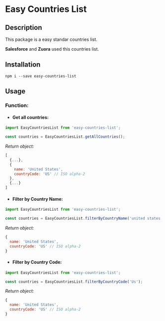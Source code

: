# Easy Countries List

## Description

This package is a easy standar countries list.

__Salesforce__ and __Zuora__ used this countries list.

## Installation

`npm i --save easy-countries-list`

## Usage

### Function:

- #### Get all countries:

```js
import EasyCountriesList from 'easy-countries-list';

const countries = EasyCountriesList.getAllCountries();
```
_Return object:_
```js
[
  {...},
  {
    name: 'United States',
    countryCode: 'US' // ISO alpha-2
  },
  {...}
]
```

- #### Filter by Country Name:

```js
import EasyCountriesList from 'easy-countries-list';

const countries = EasyCountriesList.filterByCountryName('united states');
```
_Return object:_
```js
{
  name: 'United States',
  countryCode: 'US' // ISO alpha-2
}
```

- #### Filter by Country Code:

```js
import EasyCountriesList from 'easy-countries-list';

const countries = EasyCountriesList.filterByCountryCode('Us');
```
_Return object:_
```js
{
  name: 'United States',
  countryCode: 'US' // ISO alpha-2
}
```

